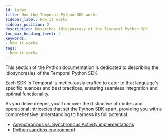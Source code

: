 ```yaml
---
id: index
title: How the Temporal Python SDK works
sidebar_label: How it works
sidebar_position: 2
description: Describes idiosyncrasy of the Temporal Python SDK.
toc_max_heading_level: 4
keywords:
- how it works
tags:
- how-it-works
---
```


<!-- THIS FILE IS GENERATED. DO NOT EDIT THIS FILE DIRECTLY -->

This section of the Python documentation is dedicated to describing the idiosyncrasies of the Temporal Python SDK.

Each SDK in Temporal is meticulously crafted to cater to that language's specific nuances and best practices, ensuring seamless integration and optimal functionality.

As you delve deeper, you'll uncover the distinctive attributes and operational intricacies that set the Python SDK apart, providing you with a comprehensive understanding to harness its full potential.

- [Asynchronous vs. Synchronous Activity implementations](/dev-guide/python/async-vs-sync#)
- [Python sandbox environment](/dev-guide/python/sandbox#)

